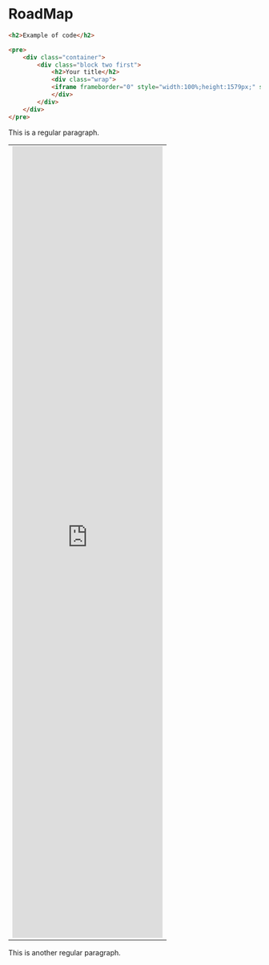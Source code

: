 # RoadMap
```html
<h2>Example of code</h2>

<pre>
    <div class="container">
        <div class="block two first">
            <h2>Your title</h2>
            <div class="wrap">
            <iframe frameborder="0" style="width:100%;height:1579px;" src="https://viewer.diagrams.net/?tags=%7B%7D&highlight=0000ff&edit=_blank&nav=1&title=atasumt_roadmap_flutter#Uhttps%3A%2F%2Fdrive.google.com%2Fuc%3Fid%3D1leI_nrZSRS0Vp48ZTQMgVZtcMFx3FFfF%26export%3Ddownload"></iframe>
            </div>
        </div>
    </div>
</pre>
```

This is a regular paragraph.

<table>
    <tr>
        <td>            <iframe frameborder="0" style="width:100%;height:1579px;" src="https://viewer.diagrams.net/?tags=%7B%7D&highlight=0000ff&edit=_blank&nav=1&title=atasumt_roadmap_flutter#Uhttps%3A%2F%2Fdrive.google.com%2Fuc%3Fid%3D1leI_nrZSRS0Vp48ZTQMgVZtcMFx3FFfF%26export%3Ddownload"></iframe>
</td>
    </tr>
</table>

This is another regular paragraph.

